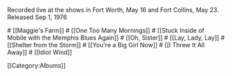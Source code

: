 <p class="recdate">Recorded live at the shows in Fort Worth, May 16 and Fort Collins, May 23. <br>
Released Sep 1, 1976
</p>
# [[Maggie's Farm]]
# [[One Too Many Mornings]]
# [[Stuck Inside of Mobile with the Memphis Blues Again]]
# [[Oh, Sister]]
# [[Lay, Lady, Lay]]
# [[Shelter from the Storm]]
# [[You're a Big Girl Now]]
# [[I Threw It All Away]]
# [[Idiot Wind]]

[[Category:Albums]]